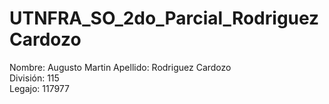 # UTNFRA_SO_2do_Parcial_RodriguezCardozo   
Nombre: Augusto Martin
Apellido: Rodriguez Cardozo  
División: 115  
Legajo: 117977   
